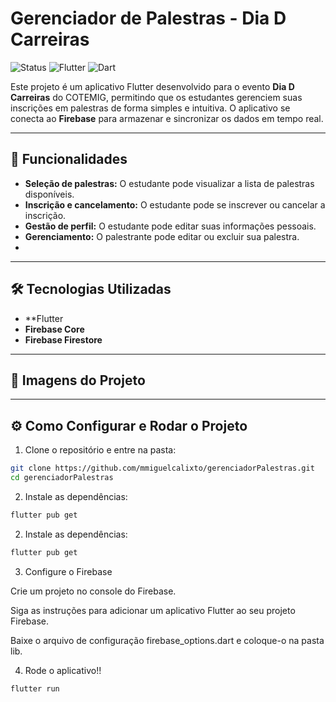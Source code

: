 # Gerenciador de Palestras - Dia D Carreiras 

![Status](https://img.shields.io/badge/status-concluído-green)
![Flutter](https://img.shields.io/badge/Flutter-3.35.2-blue)
![Dart](https://img.shields.io/badge/Dart-3.9.0-blueviolet)


Este projeto é um aplicativo Flutter desenvolvido para o evento **Dia D Carreiras** do COTEMIG, permitindo que os estudantes gerenciem suas inscrições em palestras de forma simples e intuitiva. O aplicativo se conecta ao **Firebase** para armazenar e sincronizar os dados em tempo real.

---

## 🚀 Funcionalidades

- **Seleção de palestras:** O estudante pode visualizar a lista de palestras disponíveis.
- **Inscrição e cancelamento:** O estudante pode se inscrever ou cancelar a inscrição.
- **Gestão de perfil:** O estudante pode editar suas informações pessoais.
- **Gerenciamento:** O palestrante pode editar ou excluir sua palestra.
- 
---

## 🛠️ Tecnologias Utilizadas

- **Flutter
- **Firebase Core**
- **Firebase Firestore**

---

## 📸 Imagens do Projeto


---

## ⚙️ Como Configurar e Rodar o Projeto

1. Clone o repositório e entre na pasta:

```bash
git clone https://github.com/mmiguelcalixto/gerenciadorPalestras.git
cd gerenciadorPalestras
```

2. Instale as dependências:
   
```bash
flutter pub get
```

2. Instale as dependências:
   
```bash
flutter pub get
```

3. Configure o Firebase

Crie um projeto no console do Firebase.

Siga as instruções para adicionar um aplicativo Flutter ao seu projeto Firebase.

Baixe o arquivo de configuração firebase_options.dart e coloque-o na pasta lib.

4. Rode o aplicativo!!

```bash
flutter run
```
   


